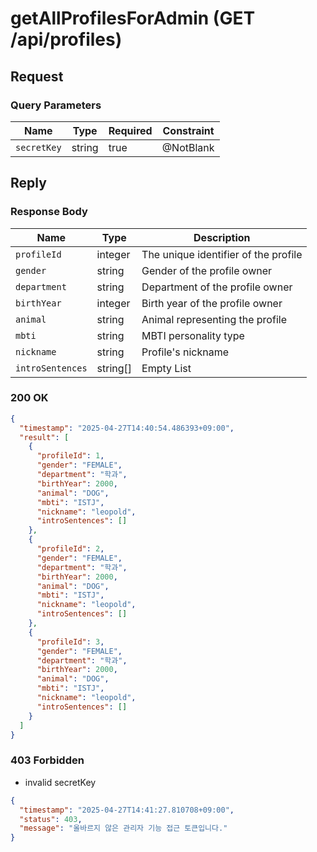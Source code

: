 # getAllProfilesForAdmin (GET /api/profiles)

## Request

### Query Parameters

| Name        | Type   | Required | Constraint |
|-------------|--------|----------|------------|
| `secretKey` | string | true     | @NotBlank  |

## Reply

### Response Body

| Name             | Type     | Description                          |
|------------------|----------|--------------------------------------|
| `profileId`      | integer  | The unique identifier of the profile |
| `gender`         | string   | Gender of the profile owner          |
| `department`     | string   | Department of the profile owner                           |
| `birthYear`      | integer  | Birth year of the profile owner                           |
| `animal`         | string   | Animal representing the profile      |
| `mbti`           | string   | MBTI personality type                |
| `nickname`       | string   | Profile's nickname                   |
| `introSentences` | string[] | Empty List                           |

### 200 OK

```json
{
  "timestamp": "2025-04-27T14:40:54.486393+09:00",
  "result": [
    {
      "profileId": 1,
      "gender": "FEMALE",
      "department": "학과",
      "birthYear": 2000,
      "animal": "DOG",
      "mbti": "ISTJ",
      "nickname": "leopold",
      "introSentences": []
    },
    {
      "profileId": 2,
      "gender": "FEMALE",
      "department": "학과",
      "birthYear": 2000,
      "animal": "DOG",
      "mbti": "ISTJ",
      "nickname": "leopold",
      "introSentences": []
    },
    {
      "profileId": 3,
      "gender": "FEMALE",
      "department": "학과",
      "birthYear": 2000,
      "animal": "DOG",
      "mbti": "ISTJ",
      "nickname": "leopold",
      "introSentences": []
    }
  ]
}
```

### 403 Forbidden

- invalid secretKey

````json
{
  "timestamp": "2025-04-27T14:41:27.810708+09:00",
  "status": 403,
  "message": "올바르지 않은 관리자 기능 접근 토큰입니다."
}
````
